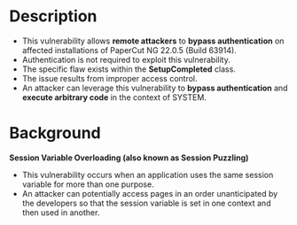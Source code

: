 # Description
- This vulnerability allows **remote attackers** to **bypass authentication** on affected installations of PaperCut NG 22.0.5 (Build 63914). 
- Authentication is not required to exploit this vulnerability. 
- The specific flaw exists within the **SetupCompleted** class. 
- The issue results from improper access control.
- An attacker can leverage this vulnerability to **bypass authentication** and **execute arbitrary code** in the context of SYSTEM.
# Background
**Session Variable Overloading (also known as Session Puzzling)**
- This vulnerability occurs when an application uses the same session variable for more than one purpose.
- An attacker can potentially access pages in an order unanticipated by the developers so that the session variable is set in one context and then used in another.

